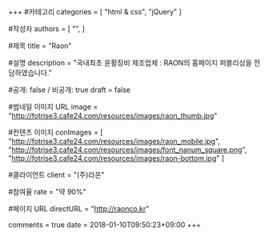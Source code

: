 +++
#카테고리
categories = [
    "html & css",
    "jQuery"
]

#작성자
authors = [
    "",
]

#제목
title = "Raon"

#설명
description = "국내최초 윤활장비 제조업체 : RAON의 홈페이지 퍼블리싱을 전담하였습니다."

#공개: false / 비공개: true
draft = false

#썸네일 이미지 URL
image = "http://fotrise3.cafe24.com/resources/images/raon_thumb.jpg"

#컨텐츠 이미지
conImages = [
    "http://fotrise3.cafe24.com/resources/images/raon_mobile.jpg",
    "http://fotrise3.cafe24.com/resources/images/font_nanum_square.png",
    "http://fotrise3.cafe24.com/resources/images/raon-bottom.jpg"
]

#클라이언트
client = "(주)라온"

#참여율
rate = "약 90%"

#페이지 URL
directURL = "http://raonco.kr"

comments = true
date = 2018-01-10T09:50:23+09:00
+++

<!-- 게시글 내용 -->